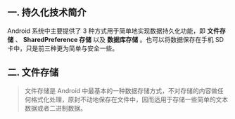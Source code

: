 ## 一. 持久化技术简介

Android 系统中主要提供了 3 种方式用于简单地实现数据持久化功能，即 **文件存储** 、 **SharedPreference 存储** 以及 **数据库存储** 。也可以将数据保存在手机 SD 卡中，只是前三种更为简单与安全一些。

## 二. 文件存储

> 文件存储是 Android 中最基本的一种数据存储方式，不对存储的内容做任何格式化处理，原封不动地保存在文件中，因而适用于存储一些简单的文本数据或者二进制数据。